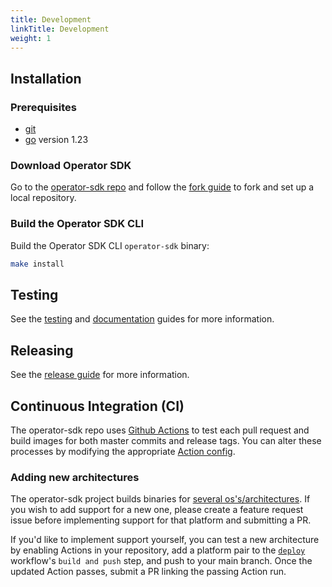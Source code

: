 ```yaml
---
title: Development
linkTitle: Development
weight: 1
---
```


## Installation

### Prerequisites

- [git][git-tool]
- [go][go-tool] version 1.23

### Download Operator SDK

Go to the [operator-sdk repo][repo-sdk] and follow the [fork guide][fork-guide] to fork and set up a local repository.

### Build the Operator SDK CLI

Build the Operator SDK CLI `operator-sdk` binary:

```sh
make install
```

## Testing

See the [testing][dev-testing] and [documentation][dev-docs] guides for more information.

## Releasing

See the [release guide][dev-release] for more information.

## Continuous Integration (CI)

The operator-sdk repo uses [Github Actions][sdk-actions] to test each pull request and build images for both master commits
and release tags. You can alter these processes by modifying the appropriate [Action config][sdk-action-cfgs].

### Adding new architectures

The operator-sdk project builds binaries for [several os's/architectures][readme-platforms].
If you wish to add support for a new one, please create a feature request issue before
implementing support for that platform and submitting a PR.

If you'd like to implement support yourself, you can test a new architecture by enabling Actions
in your repository, add a platform pair to the [`deploy`][deploy-workflow] workflow's `build and push` step,
and push to your main branch. Once the updated Action passes, submit a PR linking the passing Action run.


[git-tool]:https://git-scm.com/downloads
[go-tool]:https://golang.org/dl/
[repo-sdk]:https://github.com/graphitehealth/operator-sdk
[fork-guide]:https://docs.github.com/en/get-started/quickstart/fork-a-repo
[dev-testing]: /docs/contribution-guidelines/testing
[dev-docs]: /docs/contribution-guidelines/documentation
[dev-release]: /docs/contribution-guidelines/releasing
[sdk-actions]:https://github.com/graphitehealth/operator-sdk/actions
[sdk-action-cfgs]:https://github.com/graphitehealth/operator-sdk/tree/master/.github/workflows
[readme-platforms]:https://github.com/graphitehealth/operator-sdk/tree/master/README.md#platforms
[deploy-workflow]:https://github.com/graphitehealth/operator-sdk/tree/master/.github/workflows/deploy.yml
